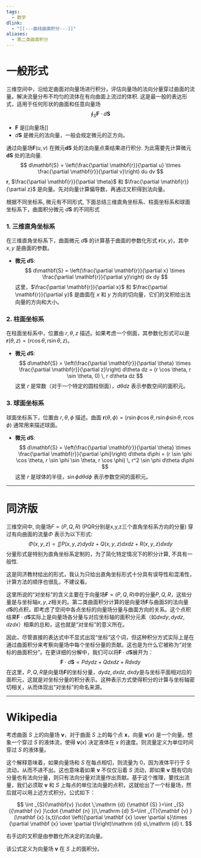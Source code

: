 ```yaml
---
tags:
  - 数学
dlink:
  - "[[---曲线曲面积分---]]"
aliases:
  - 第二类曲面积分
---
```

# 一般形式
三维空间中，沿给定曲面对向量场进行积分，评估向量场的法向分量穿过曲面的流量。解决流量分布不均匀的流体在有向曲面上流过的体积. 这是最一般的表达形式，适用于任何形状的曲面和任意向量场
$$\oint_S \mathbf{F} \cdot d\mathbf{S} $$
- $\mathbf{F}$ 是[[向量场]] 
- $d\mathbf{S}$ 是微元的法向量，一般会规定微元的正方向。

通过向量场$\mathbf{F}(u,v)$ 在微元${} \mathbf{dS}$ 处的法向量点乘结果进行积分. 为此需要先计算微元$\mathbf{dS}$ 处的法向量. 
$$
d\mathbf{S} = \left(\frac{\partial \mathbf{r}}{\partial u} \times \frac{\partial \mathbf{r}}{\partial v}\right) du dv
$$
$\mathbf{r}$, $\frac{\partial \mathbf{r}}{\partial \theta}$ 和 $\frac{\partial \mathbf{r}}{\partial z}$ 是向量。先对向量计算偏导数，再通过叉积得到法向量。

根据不同坐标系, 微元有不同形式, 下面总结三维直角坐标系、柱面坐标系和球面坐标系下，曲面积分微元 $d\mathbf{S}$ 的不同形式

### 1. 三维直角坐标系
在三维直角坐标系下，曲面微元 $d\mathbf{S}$ 的计算基于曲面的参数化形式 $\mathbf{r}(x, y)$，其中 $x, y$ 是曲面的参数。

- **微元 $d\mathbf{S}$**:
  $$
  d\mathbf{S} = \left(\frac{\partial \mathbf{r}}{\partial x} \times \frac{\partial \mathbf{r}}{\partial y}\right) dx dy
  $$
  这里，$\frac{\partial \mathbf{r}}{\partial x}$ 和 $\frac{\partial \mathbf{r}}{\partial y}$ 是曲面在 $x$ 和 $y$ 方向的切向量，它们的叉积给出法向量的方向和大小。

### 2. 柱面坐标系
在柱面坐标系中，位置由 $r, \theta, z$ 描述。如果考虑一个侧面，其参数化形式可以是 $\mathbf{r}(\theta, z) = (r \cos \theta, r \sin \theta, z)$。

- **微元 $d\mathbf{S}$**:
  $$
  d\mathbf{S} = \left(\frac{\partial \mathbf{r}}{\partial \theta} \times \frac{\partial \mathbf{r}}{\partial z}\right) d\theta dz = (r \cos \theta, r \sin \theta, 0) \, r d\theta dz
  $$
  这里 $r$ 是常数（对于一个特定的圆柱侧面），$d\theta dz$ 表示参数空间的面积元。

### 3. 球面坐标系
球面坐标系下，位置由 $r, \theta, \phi$ 描述。曲面 $\mathbf{r}(\theta, \phi) = (r \sin \phi \cos \theta, r \sin \phi \sin \theta, r \cos \phi)$ 通常用来描述球面。

- **微元 $d\mathbf{S}$**:
  $$
  d\mathbf{S} = \left(\frac{\partial \mathbf{r}}{\partial \theta} \times \frac{\partial \mathbf{r}}{\partial \phi}\right) d\theta d\phi = (r \sin \phi \cos \theta, r \sin \phi \sin \theta, r \cos \phi) \, r^2 \sin \phi d\theta d\phi
  $$
  这里 $r$ 是球体的半径，$\sin \phi d\theta d\phi$ 表示参数空间的面积元。



---
# 同济版
三维空间中, 向量场$F=(P,Q,R)$ (PQR分别是x,y,z三个直角坐标系方向的分量) 穿过有向曲面的流量$\Phi$ 表示为以下形式: 
$$\Phi(x,y,z)=\iint P(x,y,z)dydz+Q(x,y,z)dxdz+R(x,y,z)dxdy$$
分量形式是特别为直角坐标系定制的，为了简化特定情况下的积分计算, 不具有一般性. 


这是同济教材给出的形式，我认为只给出直角坐标形式十分具有误导性和混淆性，计算方法的顺序也很乱，不建议看。

这里所说的“对坐标”的含义主要在于向量场$\mathbf{F} = (P, Q, R)$中的分量$P, Q, R$，这些分量是与坐标轴$x, y, z$相关的。第二类曲面积分计算的是向量场$\mathbf{F}$与曲面$S$的法向量$d\mathbf{S}$的点积，即考虑了空间中各点坐标的向量场分量与曲面方向的关系。这个点积结果$\mathbf{F} \cdot d\mathbf{S}$实际上是向量场各分量与对应坐标轴的面积分元素（如$dxdy, dydz, dzdx$）相乘的总和，这也就是“对坐标”的意义所在。

因此，尽管直接的表达式中不显式出现“坐标”这个词，但这种积分方式实际上是在通过曲面积分来考察向量场中每个坐标分量的贡献。这也是为什么它被称为“对坐标的曲面积分”。在更详细的分解中，我们可以将$\mathbf{F} \cdot d\mathbf{S}$展开为：
$$
\mathbf{F} \cdot d\mathbf{S} = P dy dz + Q dx dz + R dx dy
$$
在这里，$P, Q, R$是向量场$\mathbf{F}$的坐标分量，$dy dz, dx dz, dx dy$是与坐标平面相对应的面积元，这就是对坐标分量的积分表示。这种表示方式使得积分的计算与坐标轴密切相关，从而体现出“对坐标”的命名来源。


---
# Wikipedia
考虑曲面 $S$ 上的向量场 $\mathbf{v}$，对于曲面 $S$ 上的每个点 **x**，向量 $\mathbf{v}(x)$ 是一个向量。想象一个穿过 $S$ 的液体流，使得 $\mathbf{v}(x)$ 决定液体在 $x$ 的速度。则流量定义为单位时间穿过 $S$ 的液体量。

这个解释意味着，如果向量场和 $S$ 在每点相切，则流量为 0，因为液体平行于 $S$ 流动，从而不进不出。这也意味着如果 $\mathbf{v}$ 不仅仅沿着 $S$ 流动，即如果 $\mathbf{v}$ 既有切向分量也有法向分量，则只有法向分量对流量作出贡献。基于这个推理，要找出流量，我们必须取 $\mathbf{v}$ 和 $S$ 上每点的单位法向量的点积，这就给出了一个标量场，然后就可以用上述方式积分。公式如下：

$$
\int _{S}{\mathbf{v} }\cdot \,\mathrm {d} {\mathbf {S} }=\int _{S}({\mathbf {v} }\cdot {\mathbf {n} })\,\mathrm {d} S=\iint _{T}{\mathbf {v} }(\mathbf {x} (s,t))\cdot \left({\partial \mathbf {x}  \over \partial s}\times {\partial \mathbf {x}  \over \partial t}\right)\mathrm {d} s\,\mathrm {d} t.
$$

右手边的叉积是由参数化所决定的法向量。

该公式定义为向量场 $\mathbf{v}$ 在 $S$ 上的面积分。